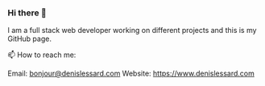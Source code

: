 ### Hi there 👋

I am a full stack web developer working on different projects and this is my GitHub page.

📫 How to reach me:

Email: bonjour@denislessard.com
Website: https://www.denislessard.com

<!--
**DenLes/DenLes** is a ✨ _special_ ✨ repository because its `README.md` (this file) appears on your GitHub profile.

Here are some ideas to get you started:

- 🔭 I’m currently working on ...
- 🌱 I’m currently learning ...
- 👯 I’m looking to collaborate on ...
- 🤔 I’m looking for help with ...
- 💬 Ask me about ...
- 📫 How to reach me: ...
- 😄 Pronouns: ...
- ⚡ Fun fact: ...
-->
